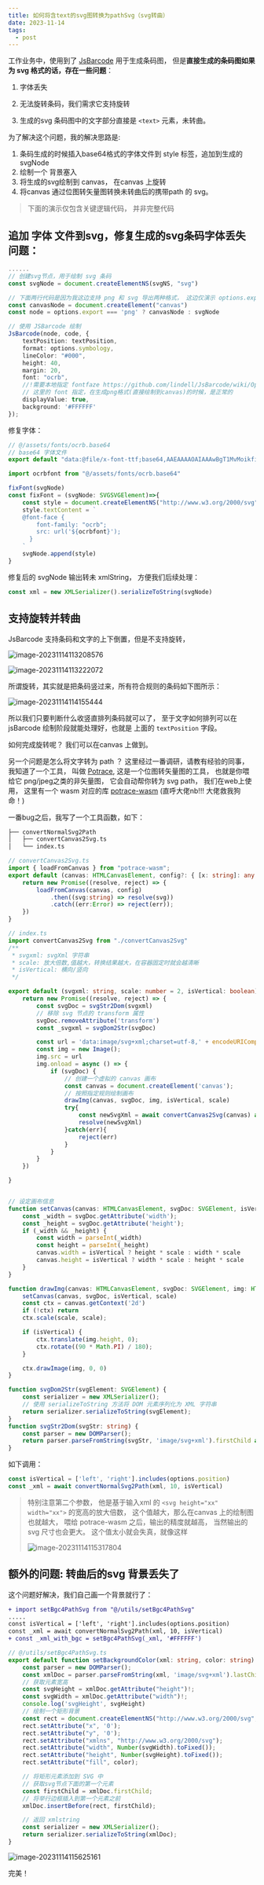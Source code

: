 ```yaml
---
title: 如何将含text的svg图转换为pathSvg（svg转曲）
date: 2023-11-14
tags:
  - post
---
```


工作业务中，使用到了 [JsBarcode](https://github.com/lindell/JsBarcode) 用于生成条码图， 但是**直接生成的条码图如果为 svg 格式的话，存在一些问题**：

1. 字体丢失

2. 无法旋转条码，我们需求它支持旋转

3. 生成的svg 条码图中的文字部分直接是 `<text>` 元素，未转曲。

   

为了解决这个问题，我的解决思路是:

1. 条码生成的时候插入base64格式的字体文件到 style 标签，追加到生成的svgNode
2. 绘制一个 背景塞入
3. 将生成的svg绘制到 canvas， 在canvas 上旋转
4. 将canvas 通过位图转矢量图转换未转曲后的携带path 的 svg。

> 下面的演示仅包含关键逻辑代码， 并非完整代码

## 追加 字体 文件到svg，修复生成的svg条码字体丢失问题：

```ts
......
// 创建svg节点，用于绘制 svg 条码
const svgNode = document.createElementNS(svgNS, "svg")

// 下面两行代码是因为我这边支持 png 和 svg 导出两种格式， 这边仅演示 options.export !== 'png' 的情况
const canvasNode = document.createElement("canvas")
const node = options.export === 'png' ? canvasNode : svgNode

// 使用 JSBarcode 绘制
JsBarcode(node, code, {
    textPosition: textPosition,
    format: options.symbology,
    lineColor: "#000",
    height: 40,
    margin: 20,
    font: "ocrb",
    //!需要本地指定 fontfaze https://github.com/lindell/JsBarcode/wiki/Options#font
    // 这里的 font 指定，在生成png格式(直接绘制到canvas)的时候，是正常的
    displayValue: true,
    background: '#FFFFFF'
});
```

修复字体：

```ts
// @/assets/fonts/ocrb.base64
// base64 字体文件
export default "data:@file/x-font-ttf;base64,AAEAAAAOAIAAAwBgT1MvMoikfiEAAFAIAAAAVlBDTFR........
```

```ts
import ocrbfont from "@/assets/fonts/ocrb.base64"

fixFont(svgNode)
const fixFont = (svgNode: SVGSVGElement)=>{
    const style = document.createElementNS("http://www.w3.org/2000/svg", "style");
    style.textContent = `
    @font-face {
        font-family: "ocrb";
        src: url('${ocrbfont}');
      }    
    `
    svgNode.append(style)
}
```

修复后的 svgNode 输出转未 xmlString， 方便我们后续处理：
```ts
const xml = new XMLSerializer().serializeToString(svgNode)
```



## 支持旋转并转曲

JsBarcode 支持条码和文字的上下倒置，但是不支持旋转，

![image-20231114113208576](assets/image-20231114113208576.png)

![image-20231114113222072](assets/image-20231114113222072.png)

所谓旋转，其实就是把条码竖过来，所有符合规则的条码如下图所示：

![image-20231114114155444](assets/image-20231114114155444.png)

所以我们只要判断什么收竖直排列条码就可以了， 至于文字如何排列可以在 jsBarcode 绘制阶段就能处理好，也就是 上面的 `textPosition` 字段。

如何完成旋转呢？ 我们可以在canvas 上做到。 

另一个问题是怎么将文字转为 path ？ 这里经过一番调研，请教有经验的同事， 我知道了一个工具， 叫做 [Potrace](https://potrace.sourceforge.net/), 这是一个位图转矢量图的工具， 也就是你喂给它 png/jpeg之类的非矢量图， 它会自动帮你转为 svg path， 我们在web上使用， 这里有一个 wasm 对应的库 [potrace-wasm](https://github.com/IguteChung/potrace-wasm) (直呼大佬nb!!! 大佬救我狗命！)

一番bug之后，我写了一个工具函数，如下：

```bash
├── convertNormalSvg2Path
│   ├── convertCanvas2Svg.ts
│   └── index.ts
```

```ts
// convertCanvas2Svg.ts
import { loadFromCanvas } from "potrace-wasm";
export default (canvas: HTMLCanvasElement, config?: { [x: string]: any }) => {
    return new Promise((resolve, reject) => {
        loadFromCanvas(canvas, config)
            .then((svg:string) => resolve(svg))
            .catch((err:Error) => reject(err));
    })
}
```

```ts
// index.ts
import convertCanvas2Svg from "./convertCanvas2Svg"
/**
 * svgxml: svgXml 字符串
 * scale: 放大倍数,值越大，转换结果越大，在容器固定时就会越清晰
 * isVertical: 横向/竖向
 */

export default (svgxml: string, scale: number = 2, isVertical: boolean):Promise<string> => {
    return new Promise((resolve, reject) => {
        const svgDoc = svgStr2Dom(svgxml)
        // 移除 svg 节点的 transform 属性
        svgDoc.removeAttribute('transform')
        const _svgxml = svgDom2Str(svgDoc)

        const url = 'data:image/svg+xml;charset=utf-8,' + encodeURIComponent(_svgxml);
        const img = new Image();
        img.src = url
        img.onload = async () => {
            if (svgDoc) {
                // 创建一个虚拟的 canvas 画布
                const canvas = document.createElement('canvas');
                // 按照指定规则绘制画布
                drawImg(canvas, svgDoc, img, isVertical, scale)
                try{
                    const newSvgXml = await convertCanvas2Svg(canvas) as string
                    resolve(newSvgXml)
                }catch(err){
                    reject(err)
                }
            }
        }
    })

}


// 设定画布信息
function setCanvas(canvas: HTMLCanvasElement, svgDoc: SVGElement, isVertical: boolean, scale: number) {
    const _width = svgDoc.getAttribute('width');
    const _height = svgDoc.getAttribute('height');
    if (_width && _height) {
        const width = parseInt(_width)
        const height = parseInt(_height)
        canvas.width = isVertical ? height * scale : width * scale
        canvas.height = isVertical ? width * scale : height * scale
    }
}

function drawImg(canvas: HTMLCanvasElement, svgDoc: SVGElement, img: HTMLImageElement, isVertical: boolean, scale: number) {
    setCanvas(canvas, svgDoc, isVertical, scale)
    const ctx = canvas.getContext('2d')
    if (!ctx) return
    ctx.scale(scale, scale);

    if (isVertical) {
        ctx.translate(img.height, 0);
        ctx.rotate((90 * Math.PI) / 180);
    }

    ctx.drawImage(img, 0, 0)
}

function svgDom2Str(svgElement: SVGElement) {
    const serializer = new XMLSerializer();
    // 使用 serializeToString 方法将 DOM 元素序列化为 XML 字符串
    return serializer.serializeToString(svgElement);
}
function svgStr2Dom(svgStr: string) {
    const parser = new DOMParser();
    return parser.parseFromString(svgStr, 'image/svg+xml').firstChild as SVGElement;
}
```

如下调用：
```ts
const isVertical = ['left', 'right'].includes(options.position)
const _xml = await convertNormalSvg2Path(xml, 10, isVertical)
```

> 特别注意第二个参数， 他是基于输入xml 的 `<svg height="xx" width="xx">` 的宽高的放大倍数， 这个值越大，那么在canvas 上的绘制图也就越大， 喂给 potrace-wasm 之后，输出的精度就越高， 当然输出的 svg 尺寸也会更大。 这个值太小就会失真，就像这样
>
> ![image-20231114115317804](assets/image-20231114115317804.png)





## 额外的问题: 转曲后的svg 背景丢失了

这个问题好解决，我们自己画一个背景就行了：

```diff
+ import setBgc4PathSvg from "@/utils/setBgc4PathSvg"
.....
const isVertical = ['left', 'right'].includes(options.position)
const _xml = await convertNormalSvg2Path(xml, 10, isVertical)
+ const _xml_with_bgc = setBgc4PathSvg(_xml, '#FFFFFF')
```

```ts
// @/utils/setBgc4PathSvg.ts
export default function setBackgroundColor(xml: string, color: string) {
    const parser = new DOMParser();
    const xmlDoc = parser.parseFromString(xml, 'image/svg+xml').lastChild as SVGElement;
    // 获取元素宽高
    const svgHeight = xmlDoc.getAttribute("height")!;
    const svgWidth = xmlDoc.getAttribute("width")!;
    console.log('svgHeight', svgHeight)
    // 绘制一个矩形背景
    const rect = document.createElementNS("http://www.w3.org/2000/svg", "rect");
    rect.setAttribute("x", '0');
    rect.setAttribute("y", '0');
    rect.setAttribute("xmlns", "http://www.w3.org/2000/svg");
    rect.setAttribute("width", Number(svgWidth).toFixed());
    rect.setAttribute("height", Number(svgHeight).toFixed());
    rect.setAttribute("fill", color);

    // 将矩形元素添加到 SVG 中
    // 获取svg节点下面的第一个元素
    const firstChild = xmlDoc.firstChild;
    // 将举行边框插入到第一个元素之前
    xmlDoc.insertBefore(rect, firstChild);

    // 返回 xmlstring
    const serializer = new XMLSerializer();
    return serializer.serializeToString(xmlDoc);
}
```



![image-20231114115625161](assets/image-20231114115625161.png)

完美！